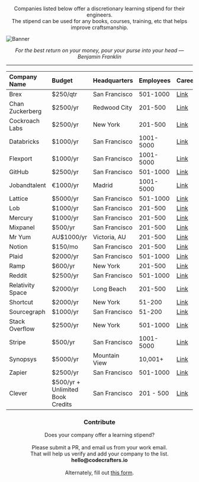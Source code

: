 
<p align="center">
  Companies listed below offer a discretionary learning stipend for their engineers. <br/>
  The stipend can be used for any books, courses, training, etc that helps improve craftsmanship.
</p>

![Banner](https://codecrafters.io/landing/images/learning-stipend-banner.png)

<p align="center">
  <i>For the best return on your money, pour your purse into your head — Benjamin Franklin</i>
</p>

<hr/>

<div align="center">

| **Company Name**           | **Budget**                       | **Headquarters**    | **Employees**   | **Careers** |
| :------------------------- | :------------------------------- |:------------------- |:----------------|:------------| 
| Brex                       | $250/qtr                         | San Francisco       | 501-1000        | [Link](https://www.brex.com/careers)|
| Chan Zuckerberg            | $2500/yr                         | Redwood City        | 201-500         | [Link](https://chanzuckerberg.com/careers/)|
| Cockroach Labs             | $2500/yr                         | New York            | 201-500         | [Link](https://www.cockroachlabs.com/careers/)|
| Databricks                 | $1000/yr                         | San Francisco       | 1001-5000       | [Link](https://www.databricks.com/company/careers)|
| Flexport                   | $1000/yr                         | San Francisco       | 1001-5000       | [Link](https://www.flexport.com/company/careers/)|
| GitHub                     | $2500/yr                         | San Francisco       | 501-1000        | [Link](https://github.com/about/careers)|
| Jobandtalent               | €1000/yr                         | Madrid              | 1001-5000       | [Link](https://www.jobandtalent.com/join-us)|
| Lattice                    | $5000/yr                         | San Francisco       | 501-1000        | [Link](https://lattice.com/careers)|
| Lob                        | $1000/yr                         | San Francisco       | 201-500         | [Link](https://www.lob.com/careers)|
| Mercury                    | $1000/yr                         | San Francisco       | 201-500         | [Link](https://mercury.com/jobs)|
| Mixpanel                   | $500/yr                          | San Francisco       | 201-500         | [Link](https://mixpanel.com/jobs/)|
| Mr Yum                     | AU$1000/yr                       | Victoria, AU        | 201-500         | [Link](https://www.mryum.com/careers)|
| Notion                     | $150/mo                          | San Francisco       | 201-500         | [Link](https://www.notion.so/careers)|
| Plaid                      | $2000/yr                         | San Francisco       | 501-1000        | [Link](https://plaid.com/careers/)|
| Ramp                       | $600/yr                          | New York            | 201-500         | [Link](https://ramp.com/careers)|
| Reddit                     | $2500/yr                         | San Francisco       | 501-1000        | [Link](https://www.redditinc.com/careers/)|
| Relativity Space           | $2000/yr                         | Long Beach          | 201-500         | [Link](https://www.relativityspace.com/careers)|
| Shortcut                   | $2000/yr                         | New York            | 51-200          | [Link](https://careers.shortcut.io/jobs)|
| Sourcegraph                | $1000/yr                         | San Francisco       | 51-200          | [Link](https://about.sourcegraph.com/jobs)|
| Stack Overflow             | $2500/yr                         | New York            | 501-1000        | [Link](https://stackoverflow.co/company/careers)|
| Stripe                     | $500/yr                          | San Francisco       | 1001-5000       | [Link](https://stripe.com/jobs)|
| Synopsys                   | $5000/yr                         | Mountain View       | 10,001+         | [Link](https://www.synopsys.com/careers.html)|
| Zapier                     | $2500/yr                         | San Francisco       | 501-1000        | [Link](https://zapier.com/jobs)|
| Clever                     | $500/yr + Unlimited Book Credits | San Francisco | 201 - 500 | [Link](https://clever.com/about/careers)|

</div>
  
<h3 align="center">Contribute</h3>

<p align="center">
  Does your company offer a learning stipend? <br/><br/>
  Please submit a PR, and email us from your work email. <br/>
  That will help us verify and add your company to the list. <br/>
  <strong>hello@codecrafters.io</strong>
  <br/><br/>
  Alternately, fill out <a href="https://codecrafters.typeform.com/stipend" target="_blank">this form</a>. 
</p>

